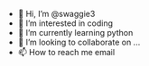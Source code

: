 - 👋 Hi, I’m @swaggie3
- 👀 I’m interested in coding
- 🌱 I’m currently learning python
- 💞️ I’m looking to collaborate on ...
- 📫 How to reach me email

<!---
swaggie3/swaggie3 is a ✨ special ✨ repository because its `README.md` (this file) appears on your GitHub profile.
You can click the Preview link to take a look at your changes.
--->
